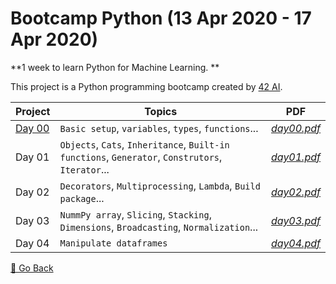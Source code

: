# Bootcamp Python (13 Apr 2020 - 17 Apr 2020)

**1 week to learn Python for Machine Learning. **

This project is a Python programming bootcamp created by [42 AI](http://www.42ai.fr/).

| Project  | Topics                                                       | PDF           |
| -------- | ------------------------------------------------------------ | ------------- |
| [Day 00] | `Basic setup`, `variables`, `types`, `functions`...          | *[day00.pdf]* |
| Day 01   | `Objects`, `Cats`, `Inheritance`, `Built-in functions`, `Generator`, `Construtors`, `Iterator`... | *[day01.pdf]* |
| Day 02   | `Decorators`, `Multiprocessing`, `Lambda`, `Build package`... | *[day02.pdf]* |
| Day 03   | `NummPy array`, `Slicing`, `Stacking`, `Dimensions`, `Broadcasting`, `Normalization`... | *[day03.pdf]* |
| Day 04   | `Manipulate dataframes`                                      | *[day04.pdf]* |

[Day 00]: https://github.com/lisy0123/42/tree/master/Bootcamp_python/d00
[Day 01]: https://github.com/lisy0123/42/tree/master/Bootcamp_python/d01
[Day 02]: https://github.com/lisy0123/42/tree/master/Bootcamp_python/d02
[Day 03]: https://github.com/lisy0123/42/tree/master/Bootcamp_python/d03
[Day 04]: https://github.com/lisy0123/42/tree/master/Bootcamp_python/d04
[day00.pdf]: https://github.com/lisy0123/42/blob/master/Bootcamp_python/PDF/day00.pdf
[day01.pdf]: https://github.com/lisy0123/42/blob/master/Bootcamp_python/PDF/day01.pdf
[day02.pdf]: https://github.com/lisy0123/42/blob/master/Bootcamp_python/PDF/day02.pdf
[day03.pdf]: https://github.com/lisy0123/42/blob/master/Bootcamp_python/PDF/day03.pdf
[day04.pdf]: https://github.com/lisy0123/42/blob/master/Bootcamp_python/PDF/day04.pdf



[📖 Go Back](https://github.com/lisy0123/42)